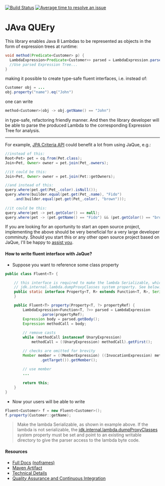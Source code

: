 [![Build Status](https://travis-ci.org/TrigerSoft/jaque.svg?branch=master)](https://travis-ci.org/TrigerSoft/jaque)
[![Average time to resolve an issue](http://isitmaintained.com/badge/resolution/TrigerSoft/jaque.svg)](http://isitmaintained.com/project/TrigerSoft/jaque "Average time to resolve an issue")

# JAva QUEry

This library enables Java 8 Lambdas to be represented as objects in the form of expression trees at runtime:

```java
void method(Predicate<Customer> p) {
  LambdaExpression<Predicate<Customer>> parsed = LambdaExpression.parse(p);
  //Use parsed Expression Tree...
}
```

making it possible to create type-safe fluent interfaces, i.e. instead of:

```java
Customer obj = ...
obj.property("name").eq("John")
```

one can write

```java
method<Customer>(obj -> obj.getName() == "John")
```

in type-safe, refactoring friendly manner. And then the library developer will be able to parse the produced Lambda to the corresponding Expression Tree for analysis.

---

For example, [JPA Criteria API](http://docs.oracle.com/javaee/6/tutorial/doc/gjivm.html) could benefit a lot from using JaQue, e.g.:

```java
//instead of this:
Root<Pet> pet = cq.from(Pet.class);
Join<Pet, Owner> owner = pet.join(Pet_.owners);

//it could be this:
Join<Pet, Owner> owner = pet.join(Pet::getOwners);

//and instead of this:
query.where(pet.get(Pet_.color).isNull());
query.where(builder.equal(pet.get(Pet_.name), "Fido")
	.and(builder.equal(pet.get(Pet_.color), "brown")));
	
//it could be this:
query.where(pet -> pet.getColor() == null);
query.where(pet -> (pet.getName() == "Fido") && (pet.getColor() == "brown"));
```

If you are looking for an oportunity to start an open source project, implementing the above should be very beneficial for a very large developer comminuty. Should you start this or any other open source project based on JaQue, I'll be happy to [assist you](mailto://kostat@trigersoft.com).

#### How to write fluent interface with JaQue?

- Suppose you want to reference some class property

```java
public class Fluent<T> {

	// this interface is required to make the lambda Serializable, which removes a need for 
	// jdk.internal.lambda.dumpProxyClasses system property. See below.
	public static interface Property<T, R> extends Function<T, R>, Serializable {
	}

	public Fluent<T> property(Property<T, ?> propertyRef) {
		LambdaExpression<Function<T, ?>> parsed = LambdaExpression
				.parse(propertyRef);
		Expression body = parsed.getBody();
		Expression methodCall = body;
		
		// remove casts
		while (methodCall instanceof UnaryExpression)
			methodCall = ((UnaryExpression) methodCall).getFirst();

		// checks are omitted for brevity
		Member member = ((MemberExpression) ((InvocationExpression) methodCall)
				.getTarget()).getMember();
		
		// use member
		...
		
		return this;
	}
}
```

- Now your users will be able to write

```java
Fluent<Customer> f = new Fluent<Customer>();
f.property(Customer::getName);
```

> Make the lambda Serializable, as shown in example above. If the lambda is not serializable, the [jdk.internal.lambda.dumpProxyClasses](https://bugs.openjdk.java.net/browse/JDK-8023524) system property must be set and point to an existing writable directory to give the parser access to the lambda byte code.

#### Resources

- [Full Docs](http://trigersoft.github.io/jaque) [(noframes)](http://trigersoft.github.io/jaque/overview-summary.html)
- [Maven Artifact](http://search.maven.org/#search%7Cga%7C1%7Ca%3A%22jaque%22)
- [Technical Details](https://github.com/TrigerSoft/jaque/wiki/Technical-Details)
- [Quality Assurance and Continuous Integration](https://github.com/TrigerSoft/jaque/wiki/Quality-Assurance)
